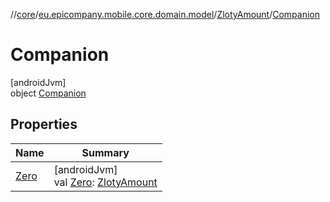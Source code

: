 //[core](../../../../index.md)/[eu.epicompany.mobile.core.domain.model](../../index.md)/[ZlotyAmount](../index.md)/[Companion](index.md)

# Companion

[androidJvm]\
object [Companion](index.md)

## Properties

| Name | Summary |
|---|---|
| [Zero](-zero.md) | [androidJvm]<br>val [Zero](-zero.md): [ZlotyAmount](../index.md) |
